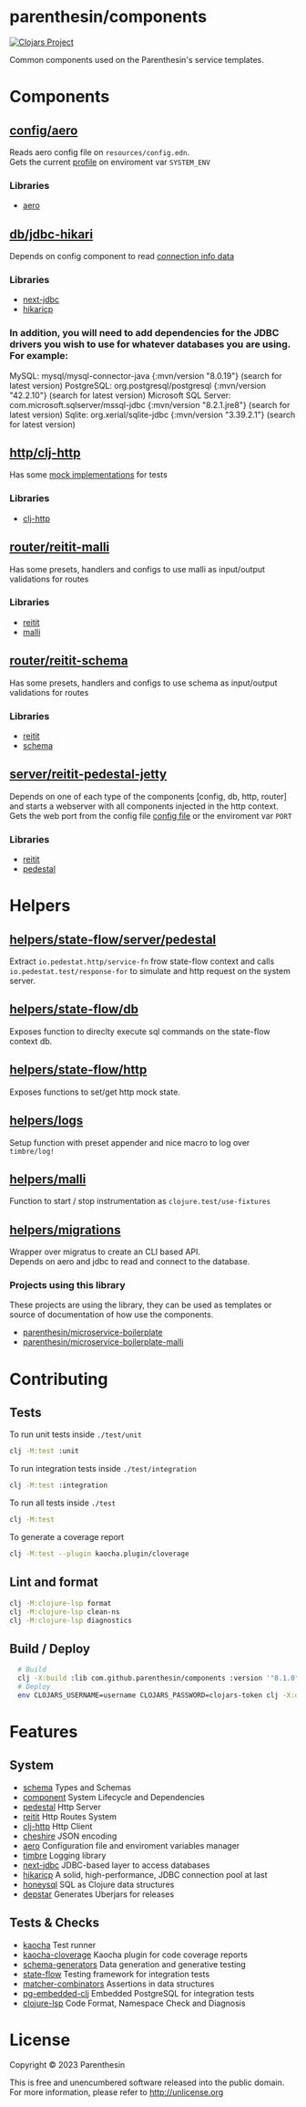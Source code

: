 # parenthesin/components
[![Clojars Project](https://img.shields.io/clojars/v/com.github.parenthesin/components.svg)](https://clojars.org/com.github.parenthesin/components)

Common components used on the Parenthesin's service templates.

# Components

## [config/aero](src/parenthesin/components/config/aero.clj)
Reads aero config file on `resources/config.edn`.  
Gets the current [profile](https://github.com/juxt/aero#profile) on enviroment var `SYSTEM_ENV`
### Libraries
- [aero](https://github.com/juxt/aero)

## [db/jdbc-hikari](src/parenthesin/components/db/jdbc_hikari.clj)
Depends on config component to read [connection info data](test/resources/config.edn#L3)
### Libraries
- [next-jdbc](https://github.com/seancorfield/next-jdbc)
- [hikaricp](https://github.com/brettwooldridge/HikariCP)
### In addition, you will need to add dependencies for the JDBC drivers you wish to use for whatever databases you are using. For example:
MySQL: mysql/mysql-connector-java {:mvn/version "8.0.19"} (search for latest version)
PostgreSQL: org.postgresql/postgresql {:mvn/version "42.2.10"} (search for latest version)
Microsoft SQL Server: com.microsoft.sqlserver/mssql-jdbc {:mvn/version "8.2.1.jre8"} (search for latest version)
Sqlite: org.xerial/sqlite-jdbc {:mvn/version "3.39.2.1"} (search for latest version)

## [http/clj-http](src/parenthesin/components/http/clj_http.clj)
Has some [mock implementations](test/unit/parenthesin/components/http/clj_http_test.clj) for tests
### Libraries
- [clj-http](https://github.com/dakrone/clj-http)

## [router/reitit-malli](src/parenthesin/components/router/reitit_malli.clj)
Has some presets, handlers and configs to use malli as input/output validations for routes
### Libraries
- [reitit](https://github.com/metosin/reitit)
- [malli](https://github.com/metosin/malli)

## [router/reitit-schema](src/parenthesin/components/router/reitit_schema.clj)
Has some presets, handlers and configs to use schema as input/output validations for routes
### Libraries
- [reitit](https://github.com/metosin/reitit)
- [schema](https://github.com/plumatic/schema)

## [server/reitit-pedestal-jetty](src/parenthesin/components/server/reitit_pedestal_jetty.clj)
Depends on one of each type of the components [config, db, http, router] and starts a webserver with all components injected in the http context.  
Gets the web port from the config file [config file](test/resources/config.edn#L3) or the enviroment var `PORT`
### Libraries
- [reitit](https://github.com/metosin/reitit)
- [pedestal](https://github.com/pedestal/pedestal)

# Helpers

## [helpers/state-flow/server/pedestal](src/parenthesin/helpers/state_flow/server/pedestal.clj)
Extract `io.pedestat.http/service-fn` frow state-flow context and calls `io.pedestat.test/response-for` to simulate and http request on the system server.

## [helpers/state-flow/db](src/parenthesin/helpers/state_flow/db.clj)
Exposes function to direclty execute sql commands on the state-flow context db. 

## [helpers/state-flow/http](src/parenthesin/helpers/state_flow/http.clj)
Exposes functions to set/get http mock state.

## [helpers/logs](src/parenthesin/helpers/logs.clj)
Setup function with preset appender and nice macro to log over `timbre/log!`

## [helpers/malli](src/parenthesin/helpers/malli.clj)
Function to start / stop instrumentation as `clojure.test/use-fixtures`

## [helpers/migrations](src/parenthesin/helpers/migrations.clj)
Wrapper over migratus to create an CLI based API.  
Depends on aero and jdbc to read and connect to the database.

### Projects using this library
These projects are using the library, they can be used as templates or source of documentation of how use the components.
- [parenthesin/microservice-boilerplate](https://github.com/parenthesin/microservice-boilerplate)
- [parenthesin/microservice-boilerplate-malli](https://github.com/parenthesin/microservice-boilerplate-malli)

# Contributing

## Tests
To run unit tests inside `./test/unit`
```bash
clj -M:test :unit
```
To run integration tests inside `./test/integration`
```bash
clj -M:test :integration
```
To run all tests inside `./test`
```bash
clj -M:test
```
To generate a coverage report 
```bash
clj -M:test --plugin kaocha.plugin/cloverage
```

## Lint and format

```bash
clj -M:clojure-lsp format
clj -M:clojure-lsp clean-ns
clj -M:clojure-lsp diagnostics
```

## Build / Deploy

```bash
  # Build
  clj -X:build :lib com.github.parenthesin/components :version '"0.1.0"'
  # Deploy
  env CLOJARS_USERNAME=username CLOJARS_PASSWORD=clojars-token clj -X:deploy :lib com.github.parenthesin/components :version '"0.1.0"'
```

# Features

## System
- [schema](https://github.com/plumatic/schema) Types and Schemas
- [component](https://github.com/stuartsierra/component) System Lifecycle and Dependencies
- [pedestal](https://github.com/pedestal/pedestal) Http Server
- [reitit](https://github.com/metosin/reitit) Http Routes System 
- [clj-http](https://github.com/dakrone/clj-http) Http Client
- [cheshire](https://github.com/dakrone/cheshire) JSON encoding
- [aero](https://github.com/juxt/aero) Configuration file and enviroment variables manager
- [timbre](https://github.com/ptaoussanis/timbre) Logging library
- [next-jdbc](https://github.com/seancorfield/next-jdbc) JDBC-based layer to access databases
- [hikaricp](https://github.com/brettwooldridge/HikariCP) A solid, high-performance, JDBC connection pool at last
- [honeysql](https://github.com/seancorfield/honeysql) SQL as Clojure data structures
- [depstar](https://github.com/seancorfield/depstar) Generates Uberjars for releases

## Tests & Checks
- [kaocha](https://github.com/lambdaisland/kaocha) Test runner
- [kaocha-cloverage](https://github.com/lambdaisland/kaocha-cloverage) Kaocha plugin for code coverage reports
- [schema-generators](https://github.com/plumatic/schema-generators) Data generation and generative testing
- [state-flow](https://github.com/nubank/state-flow) Testing framework for integration tests
- [matcher-combinators](https://github.com/nubank/matcher-combinators) Assertions in data structures
- [pg-embedded-clj](https://github.com/Bigsy/pg-embedded-clj) Embedded PostgreSQL for integration tests
- [clojure-lsp](https://github.com/clojure-lsp/clojure-lsp/) Code Format, Namespace Check and Diagnosis

# License

Copyright © 2023 Parenthesin

This is free and unencumbered software released into the public domain.
For more information, please refer to http://unlicense.org
